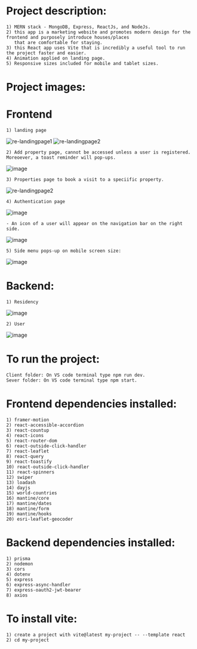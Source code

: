 #   Project description:
    1) MERN stack - MongoDB, Express, ReactJs, and NodeJs.
    2) this app is a marketing website and promotes modern design for the frontend and purposely introduce houses/places
       that are comfortable for staying.
    3) this React app uses Vite that is incredibly a useful tool to run the project faster and easier.
    4) Animation applied on landing page.
    5) Responsive sizes included for mobile and tablet sizes.

#   Project images:

#   Frontend
    1) landing page
![re-landingpage1](https://github.com/kevinandris/MERN_Real_Estate_App/assets/102328858/7e81df06-b7a1-4321-9f83-622f9332be56)
![re-landingpage2](https://github.com/kevinandris/MERN_Real_Estate_App/assets/102328858/debe7c12-786f-434b-a418-3d9577bc105a)

    2) Add property page, cannot be accessed unless a user is registered. Moreoever, a toast reminder will pop-ups.
![image](https://github.com/kevinandris/MERN_Real_Estate_App/assets/102328858/08226950-72c7-4af8-a4a4-db1866839b11)

    3) Properties page to book a visit to a speciific property.
![re-landingpage2](https://github.com/kevinandris/MERN_Real_Estate_App/assets/102328858/debe7c12-786f-434b-a418-3d9577bc105a)

    4) Authentication page
![image](https://github.com/kevinandris/MERN_Real_Estate_App/assets/102328858/b5b97e6b-6bea-4b44-8f30-6901c71cf069)

    - An icon of a user will appear on the navigation bar on the right side.
![image](https://github.com/kevinandris/MERN_Real_Estate_App/assets/102328858/9e33e07f-7ebc-4e20-8474-b4d0230b9307)

    5) Side menu pops-up on mobile screen size:
![image](https://github.com/kevinandris/MERN_Real_Estate_App/assets/102328858/859be793-c806-4d3c-bbbf-bf50878d8ce2)

#   Backend:
    1) Residency
![image](https://github.com/kevinandris/MERN_Real_Estate_App/assets/102328858/c99026db-b631-4724-b5a8-b388eea1aa6b)

    2) User
![image](https://github.com/kevinandris/MERN_Real_Estate_App/assets/102328858/f0bfe944-23f3-4b38-8ce9-11f0a5d4ad1a)


#   To run the project:
    Client folder: On VS code terminal type npm run dev.
    Sever folder: On VS code terminal type npm start.

#   Frontend dependencies installed:
    1) framer-motion
    2) react-accessible-accordion
    3) react-countup
    4) react-icons
    5) react-router-dom
    6) react-outside-click-handler
    7) react-leaflet
    8) react-query
    9) react-toastify
    10) react-outside-click-handler
    11) react-spinners
    12) swiper
    13) loadash
    14) dayjs
    15) world-countries
    16) mantine/core
    17) mantine/dates
    18) mantine/form
    19) mantine/hooks
    20) esri-leaflet-geocoder

#   Backend dependencies installed:
    1) prisma
    2) nodemon
    3) cors
    4) dotenv
    5) express
    6) express-async-handler
    7) express-oauth2-jwt-bearer
    8) axios

#   To install vite:
    1) create a project with vite@latest my-project -- --template react
    2) cd my-project
